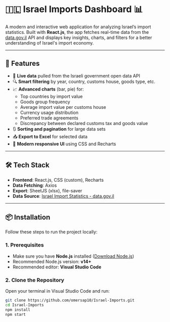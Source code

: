 # 🇮🇱 Israel Imports Dashboard 📊

A modern and interactive web application for analyzing Israel’s import statistics. Built with **React.js**, the app fetches real-time data from the [data.gov.il](https://data.gov.il/) API and displays key insights, charts, and filters for a better understanding of Israel's import economy.

---

## 🚀 Features

- 📁 **Live data** pulled from the Israeli government open data API
- 🔍 **Smart filtering** by year, country, customs house, goods type, etc.
- 📈 **Advanced charts** (bar, pie) for:
  - Top countries by import value
  - Goods group frequency
  - Average import value per customs house
  - Currency usage distribution
  - Preferred trade agreements
  - Discrepancy between declared customs tax and goods value
- 🔃 **Sorting and pagination** for large data sets
- 📤 **Export to Excel** for selected data
- 🎨 **Modern responsive UI** using CSS and Recharts

---

## 🛠 Tech Stack

- **Frontend**: React.js, CSS (custom), Recharts
- **Data Fetching**: Axios
- **Export**: SheetJS (xlsx), file-saver
- **Data Source**: [Israel Import Statistics - data.gov.il](https://data.gov.il/dataset/6d3b03e1-de9c-42a8-bb08-91ba564c2f34)

---

## 📦 Installation

Follow these steps to run the project locally:

### 1. Prerequisites

- Make sure you have **Node.js** installed ([Download Node.js](https://nodejs.org/))
- Recommended Node.js version: **v14+**
- Recommended editor: **Visual Studio Code**

### 2. Clone the Repository

Open your terminal in Visual Studio Code and run:

```bash
git clone https://github.com/omersap10/Israel-Imports.git
cd Israel-Imports
npm install
npm start
